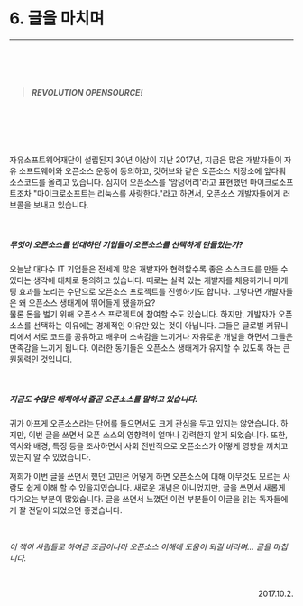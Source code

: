 # 6. 글을 마치며
----
<br><br><br>

> #### *REVOLUTION OPENSOURCE!*

<br><br><br><br>


자유소프트웨어재단이 설립된지 30년 이상이 지난 2017년, 지금은 많은 개발자들이 자유 소프트웨어와 오픈소스 운동에 동의하고, 깃허브와 같은 오픈소스 저장소에 앞다퉈 소스코드를 올리고 있습니다. 심지어 오픈소스를 '암덩어리'라고 표현했던 마이크로소프트조차 "마이크로소프트는 리눅스를 사랑한다."라고 하면서, 오픈소스 개발자들에게 러브콜을 보내고 있습니다.

<br>

##### 무엇이 오픈소스를 반대하던 기업들이 오픈소스를 선택하게 만들었는가?


오늘날 대다수 IT 기업들은 전세계 많은 개발자와 협력할수록 좋은 소스코드를 만들 수 있다는 생각에 대체로 동의하고 있습니다. 때로는 실력 있는 개발자를 채용하거나 마케팅 효과를 노리는 수단으로 오픈소스 프로젝트를 진행하기도 합니다. 그렇다면 개발자들은 왜 오픈소스 생태계에 뛰어들게 됐을까요?<br>물론 돈을 벌기 위해 오픈소스 프로젝트에 참여할 수도 있습니다. 하지만, 개발자가 오픈소스를 선택하는 이유에는 경제적인 이유만 있는 것이 아닙니다. 그들은 글로벌 커뮤니티에서 서로 코드를 공유하고 배우며 소속감을 느끼거나 자유로운 개발을 하면서 그들은 만족감을 느끼게 됩니다. 이러한 동기들은 오픈소스 생태계가 유지할 수 있도록 하는 큰 원동력인 것입니다.

<br>

##### 지금도 수많은 매체에서 줄곧 오픈소스를 말하고 있습니다.
귀가 아프게 오픈소스라는 단어를 들으면서도 크게 관심을 두고 있지는 않았습니다. 하지만, 이번 글을 쓰면서 오픈 소스의 영향력이 얼마나 강력한지 알게 되었습니다. 또한, 역사와 배경, 특징 등을 조사하면서 사회 전반적으로 오픈소스가 어떻게 영향을 끼치고 있는지 알 수 있었습니다.

저희가 이번 글을 쓰면서 했던 고민은 어떻게 하면 오픈소스에 대해 아무것도 모르는 사람도 쉽게 이해 할 수 있을지였습니다. 새로운 개념은 아니었지만, 글을 쓰면서 새롭게 다가오는 부분이 많았습니다. 글을 쓰면서 느꼈던 이런 부분들이 이글을 읽는 독자들에게 잘 전달이 되었으면 좋겠습니다.

<br>

 *이 책이 사람들로 하여금 조금이나마 오픈소스 이해에 도움이 되길 바라며... 글을 마칩니다.*

<br>

<p align= "right">
2017.10.2.
</p>
